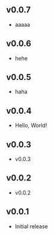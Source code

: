 ## v0.0.7

-   aaaaa

## v0.0.6

-   hehe

## v0.0.5

-   haha

## v0.0.4

-   Hello, World!

## v0.0.3

-   v0.0.3

## v0.0.2

-   v0.0.2

## v0.0.1

-   Initial release
